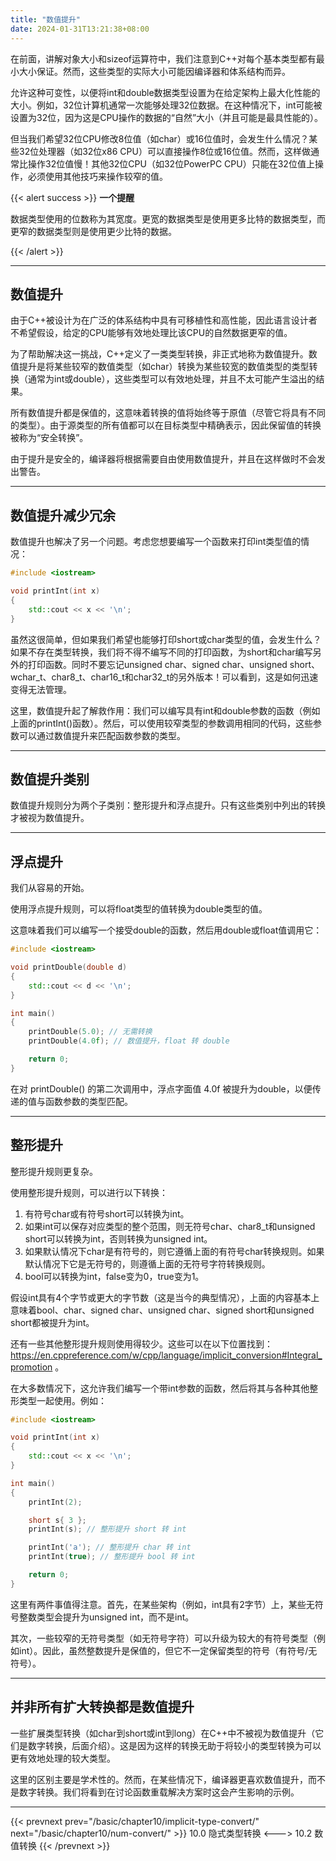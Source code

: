 ```yaml
---
title: "数值提升"
date: 2024-01-31T13:21:38+08:00
---
```


在前面，讲解对象大小和sizeof运算符中，我们注意到C++对每个基本类型都有最小大小保证。然而，这些类型的实际大小可能因编译器和体系结构而异。

允许这种可变性，以便将int和double数据类型设置为在给定架构上最大化性能的大小。例如，32位计算机通常一次能够处理32位数据。在这种情况下，int可能被设置为32位，因为这是CPU操作的数据的“自然”大小（并且可能是最具性能的）。

但当我们希望32位CPU修改8位值（如char）或16位值时，会发生什么情况？某些32位处理器（如32位x86 CPU）可以直接操作8位或16位值。然而，这样做通常比操作32位值慢！其他32位CPU（如32位PowerPC CPU）只能在32位值上操作，必须使用其他技巧来操作较窄的值。

{{< alert success >}}
**一个提醒**

数据类型使用的位数称为其宽度。更宽的数据类型是使用更多比特的数据类型，而更窄的数据类型则是使用更少比特的数据。

{{< /alert >}}

***
## 数值提升

由于C++被设计为在广泛的体系结构中具有可移植性和高性能，因此语言设计者不希望假设，给定的CPU能够有效地处理比该CPU的自然数据更窄的值。

为了帮助解决这一挑战，C++定义了一类类型转换，非正式地称为数值提升。数值提升是将某些较窄的数值类型（如char）转换为某些较宽的数值类型的类型转换（通常为int或double），这些类型可以有效地处理，并且不太可能产生溢出的结果。

所有数值提升都是保值的，这意味着转换的值将始终等于原值（尽管它将具有不同的类型）。由于源类型的所有值都可以在目标类型中精确表示，因此保留值的转换被称为“安全转换”。

由于提升是安全的，编译器将根据需要自由使用数值提升，并且在这样做时不会发出警告。

***
## 数值提升减少冗余

数值提升也解决了另一个问题。考虑您想要编写一个函数来打印int类型值的情况：

```C++
#include <iostream>

void printInt(int x)
{
    std::cout << x << '\n';
}
```

虽然这很简单，但如果我们希望也能够打印short或char类型的值，会发生什么？如果不存在类型转换，我们将不得不编写不同的打印函数，为short和char编写另外的打印函数。同时不要忘记unsigned char、signed char、unsigned short、wchar_t、char8_t、char16_t和char32_t的另外版本！可以看到，这是如何迅速变得无法管理。

这里，数值提升起了解救作用：我们可以编写具有int和double参数的函数（例如上面的printInt()函数）。然后，可以使用较窄类型的参数调用相同的代码，这些参数可以通过数值提升来匹配函数参数的类型。

***
## 数值提升类别

数值提升规则分为两个子类别：整形提升和浮点提升。只有这些类别中列出的转换才被视为数值提升。

***
## 浮点提升

我们从容易的开始。

使用浮点提升规则，可以将float类型的值转换为double类型的值。

这意味着我们可以编写一个接受double的函数，然后用double或float值调用它：

```C++
#include <iostream>

void printDouble(double d)
{
    std::cout << d << '\n';
}

int main()
{
    printDouble(5.0); // 无需转换
    printDouble(4.0f); // 数值提升，float 转 double

    return 0;
}
```

在对 printDouble() 的第二次调用中，浮点字面值 4.0f 被提升为double，以便传递的值与函数参数的类型匹配。

***
## 整形提升

整形提升规则更复杂。

使用整形提升规则，可以进行以下转换：

1. 有符号char或有符号short可以转换为int。
2. 如果int可以保存对应类型的整个范围，则无符号char、char8_t和unsigned short可以转换为int，否则转换为unsigned int。
3. 如果默认情况下char是有符号的，则它遵循上面的有符号char转换规则。如果默认情况下它是无符号的，则遵循上面的无符号字符转换规则。
4. bool可以转换为int，false变为0，true变为1。


假设int具有4个字节或更大的字节数（这是当今的典型情况），上面的内容基本上意味着bool、char、signed char、unsigned char、signed short和unsigned short都被提升为int。

还有一些其他整形提升规则使用得较少。这些可以在以下位置找到：https://en.cppreference.com/w/cpp/language/implicit_conversion#Integral_promotion 。

在大多数情况下，这允许我们编写一个带int参数的函数，然后将其与各种其他整形类型一起使用。例如：

```C++
#include <iostream>

void printInt(int x)
{
    std::cout << x << '\n';
}

int main()
{
    printInt(2);

    short s{ 3 };
    printInt(s); // 整形提升 short 转 int

    printInt('a'); // 整形提升 char 转 int
    printInt(true); // 整形提升 bool 转 int

    return 0;
}
```

这里有两件事值得注意。首先，在某些架构（例如，int具有2字节）上，某些无符号整数类型会提升为unsigned int，而不是int。

其次，一些较窄的无符号类型（如无符号字符）可以升级为较大的有符号类型（例如int）。因此，虽然整数提升是保值的，但它不一定保留类型的符号（有符号/无符号）。

***
## 并非所有扩大转换都是数值提升

一些扩展类型转换（如char到short或int到long）在C++中不被视为数值提升（它们是数字转换，后面介绍）。这是因为这样的转换无助于将较小的类型转换为可以更有效地处理的较大类型。

这里的区别主要是学术性的。然而，在某些情况下，编译器更喜欢数值提升，而不是数字转换。我们将看到在讨论函数重载解决方案时这会产生影响的示例。

***

{{< prevnext prev="/basic/chapter10/implicit-type-convert/" next="/basic/chapter10/num-convert/" >}}
10.0 隐式类型转换
<--->
10.2 数值转换
{{< /prevnext >}}
